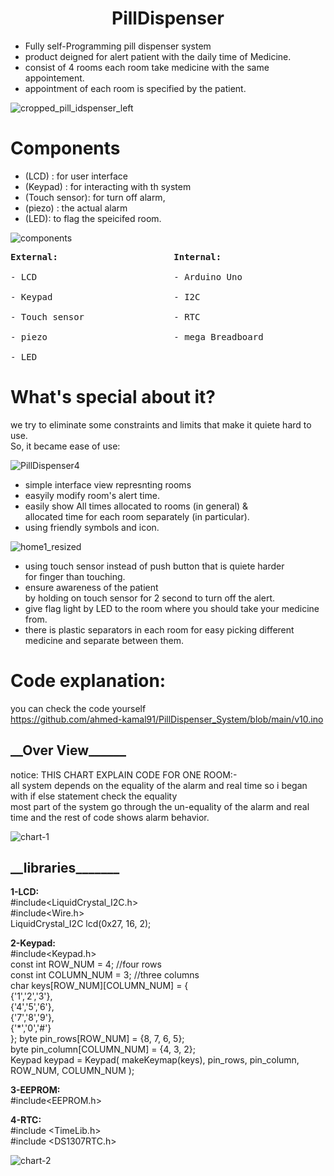 # <center> PillDispenser</center>
* Fully self-Programming pill dispenser system </br>
* product deigned for alert patient with the daily time of Medicine. </br>
* consist of 4 rooms each room take medicine with the same appointement. </br>
* appointment of each room is specified by the patient. </br>

![cropped_pill_idspenser_left](https://github.com/ahmed-kamal91/PillDispenser_System/assets/91970695/07dd7135-34ed-4822-b728-228beb13f7bf)

# Components

* (LCD) : for user interface  
* (Keypad) : for interacting with th system
*  (Touch sensor): for turn off alarm, </br>
* (piezo) : the actual alarm
*  (LED): to flag the speicifed room. </br>

![components](https://github.com/ahmed-kamal91/PillDispenser_System/assets/91970695/ebfe4ba5-587b-4a39-b328-556d0e683ff1)

<pre>
<b>External:</b>                      <b>Internal:</b></br>
- LCD                          - Arduino Uno </br>
- Keypad                       - I2C </br>
- Touch sensor                 - RTC </br>
- piezo                        - mega Breadboard </br>
- LED 
</pre>



# What's special about it?
we try to eliminate some constraints and limits that make it quiete hard to use. </br>
So, it became ease of use: </br>

![PillDispenser4](https://github.com/ahmed-kamal91/PillDispenser_System/assets/91970695/a00fea07-18d3-4695-8c0c-c18c7f3c1f73)

  * simple interface view represnting rooms   
  * easyily modify room's alert time.
  * easily show All times allocated to rooms (in general) & </br>
  allocated time for each room separately (in particular).
  * using friendly symbols and icon.
 
<left>![home1_resized](https://github.com/ahmed-kamal91/PillDispenser_System/assets/91970695/e705d143-187e-4a85-bbab-2c5ce6692f04)
</left>

  * using touch sensor instead of push button that is quiete harder </br> 
  for finger than touching.
  * ensure awareness of the patient </br> by holding on touch sensor for 2 second to turn off the alert.
  * give flag light by LED to the room where you should take your medicine from.
  * there is plastic separators in each room for easy picking different medicine and separate between them.

# Code explanation:
 you can check the code yourself </br>
 https://github.com/ahmed-kamal91/PillDispenser_System/blob/main/v10.ino
 
 <h2>__Over View______</h2>
 notice: THIS CHART EXPLAIN CODE FOR ONE ROOM:- </br>
all system depends on the equality of the alarm and real time so i began with if else statement check the equality </br>
most part of the system go through the un-equality  of  the alarm and real time and the rest of code shows alarm behavior. </br>

![chart-1](https://github.com/ahmed-kamal91/PillDispenser_System/assets/91970695/c0954216-c840-469f-b9f5-d9b3d45834f4)


<h2>__libraries_______</h2>

<b>1-LCD:</b> </br>
#include<LiquidCrystal_I2C.h> </br>
#include<Wire.h> </br>
LiquidCrystal_I2C lcd(0x27, 16, 2); </br>

<b>2-Keypad:</b> </br>
#include<Keypad.h> </br>
const int ROW_NUM = 4; //four rows</br>
const int COLUMN_NUM = 3; //three columns </br>
char keys[ROW_NUM][COLUMN_NUM] = { </br>
  {'1','2','3'}, </br>
  {'4','5','6'}, </br>
  {'7','8','9'}, </br>
  {'*','0','#'}  </br>
};
byte pin_rows[ROW_NUM] = {8, 7, 6, 5}; </br>
byte pin_column[COLUMN_NUM] = {4, 3, 2}; </br>
Keypad keypad = Keypad( makeKeymap(keys), pin_rows, pin_column, ROW_NUM, COLUMN_NUM ); </br>

<b>3-EEPROM:</b> </br>
#include<EEPROM.h> </br>

<b>4-RTC:</b> </br>
#include <TimeLib.h> </br>
#include <DS1307RTC.h> </br>
 
![chart-2](https://github.com/ahmed-kamal91/PillDispenser_System/assets/91970695/33581b83-099e-445b-a394-d0115bcc4e68)
